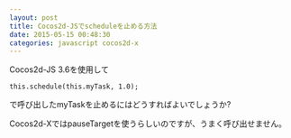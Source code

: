 ```yaml
---
layout: post
title: Cocos2d-JSでscheduleを止める方法
date: 2015-05-15 00:48:30
categories: javascript cocos2d-x
---
```

<!-- {% raw %} -->
<p>Cocos2d-JS 3.6を使用して</p>

<pre><code>this.schedule(this.myTask, 1.0);
</code></pre>

<p>で呼び出したmyTaskを止めるにはどうすればよいでしょうか?</p>

<p>Cocos2d-XではpauseTargetを使うらしいのですが、うまく呼び出せません。</p>
<!-- {% endraw %} -->
